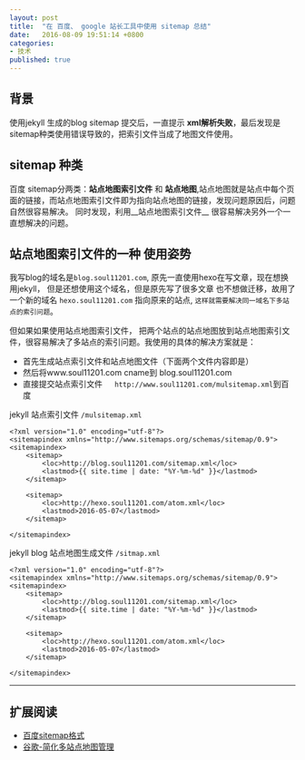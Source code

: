 ```yaml
---
layout: post
title:  "在 百度、 google 站长工具中使用 sitemap 总结"
date:   2016-08-09 19:51:14 +0800
categories:
- 技术
published: true
---
```


## 背景

使用jekyll 生成的blog sitemap 提交后，一直提示 __xml解析失败__，最后发现是sitemap种类使用错误导致的，把索引文件当成了地图文件使用。

## sitemap 种类

百度 sitemap分两类：__站点地图索引文件__ 和 __站点地图__,站点地图就是站点中每个页面的链接，而站点地图索引文件即为指向站点地图的链接，发现问题原因后，问题自然很容易解决。
同时发现，利用__站点地图索引文件__ 很容易解决另外一个一直想解决的问题。

## 站点地图索引文件的一种 使用姿势

我写blog的域名是`blog.soul11201.com`,
原先一直使用hexo在写文章，现在想换用jekyll，
但是还想使用这个域名，但是原先写了很多文章
也不想做迁移，故用了一个新的域名 `hexo.soul11201.com` 指向原来的站点,
`这样就需要解决同一域名下多站点的索引问题`。

但如果如果使用站点地图索引文件， 把两个站点的站点地图放到站点地图索引文件，很容易解决了多站点的索引问题。我使用的具体的解决方案就是：

- 首先生成站点索引文件和站点地图文件（下面两个文件内容即是）
- 然后将www.soul11201.com cname到 blog.soul11201.com
- 直接提交站点索引文件`	http://www.soul11201.com/mulsitemap.xml`到百度 



jekyll 站点索引文件 `/mulsitemap.xml`

```liquid 
<?xml version="1.0" encoding="utf-8"?>
<sitemapindex xmlns="http://www.sitemaps.org/schemas/sitemap/0.9">
<sitemapindex>
    <sitemap>
        <loc>http://blog.soul11201.com/sitemap.xml</loc>
        <lastmod>{{ site.time | date: "%Y-%m-%d" }}</lastmod>
    </sitemap>

    <sitemap>
        <loc>http://hexo.soul11201.com/atom.xml</loc>
        <lastmod>2016-05-07</lastmod>
    </sitemap>
 
</sitemapindex>

```

jekyll blog 站点地图生成文件 `/sitmap.xml`

```liquid
<?xml version="1.0" encoding="utf-8"?>
<sitemapindex xmlns="http://www.sitemaps.org/schemas/sitemap/0.9">
<sitemapindex>
    <sitemap>
        <loc>http://blog.soul11201.com/sitemap.xml</loc>
        <lastmod>{{ site.time | date: "%Y-%m-%d" }}</lastmod>
    </sitemap>

    <sitemap>
        <loc>http://hexo.soul11201.com/atom.xml</loc>
        <lastmod>2016-05-07</lastmod>
    </sitemap>
 
</sitemapindex>
```


<!-- 又看了一下谷歌的sitemap分类，发现也是和百度类似。 -->


----

## 扩展阅读

- [百度sitemap格式](http://zhanzhang.baidu.com/college/courseinfo?id=267&page=2#h2_article_title16)
- [谷歌-简化多站点地图管理](https://support.google.com/webmasters/answer/75712?hl=zh-Hans&authuser=2&ref_topic=4581190)